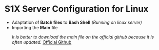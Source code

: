 # S1X Server Configuration for Linux

<ul>
  <li> Adaptation of <b>Batch files</b> to <b>Bash Shell</b> <i>(Running on linux server)</i> </li>
  <li> Importing the <b>Main</b> file</li>
  
<i>It is better to download the main file on the official github because it is often updated.</i>
<a href="https://github.com/ChxseH/S1xServerConfigs/">Official Github</a> 
</ul>
